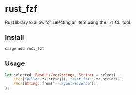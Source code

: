 # rust_fzf
Rust library to allow for selecting an item using the `fzf` CLI tool.

## Install
```
cargo add rust_fzf
```

## Usage
```rust
let selected: Result<Vec<String>, String> = select(
    vec!["hello".to_string(), "rust_fzf!".to_string()],
    vec![String::from("--layout=reverse")],
);
```
